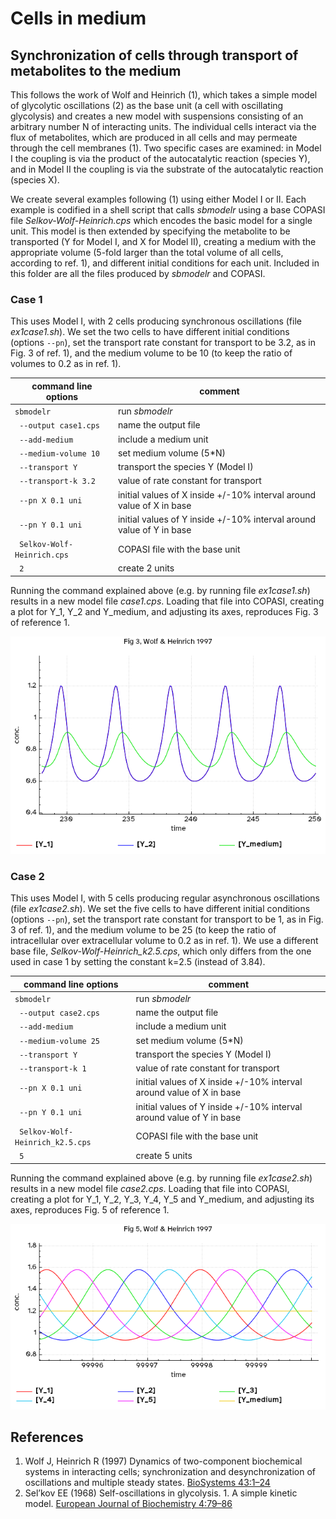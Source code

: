 # Cells in medium
## Synchronization of cells through transport of metabolites to the medium

This follows the work of Wolf and Heinrich (1), which takes a simple model of glycolytic oscillations (2) as the base unit (a cell with oscillating glycolysis) and creates a new model with suspensions consisting of an arbitrary number N of interacting units. The individual cells interact via the flux of metabolites, which are produced in all cells and may permeate through the cell membranes (1). Two specific cases are examined: in Model I the coupling is via the product of the autocatalytic reaction (species Y), and in Model II the coupling is via the substrate of the autocatalytic reaction (species X).

We create several examples following (1) using either Model I or II. Each example is codified in a shell script that calls *sbmodelr* using a base COPASI file *Selkov-Wolf-Heinrich.cps* which encodes the basic model for a single unit. This model is then extended by specifying the metabolite to be transported (Y for Model I, and X for Model II), creating a medium with the appropriate volume (5-fold larger than the total volume of all cells, according to ref. 1), and different initial conditions for each unit. Included in this folder are all the files produced by *sbmodelr* and COPASI.

### Case 1
This uses Model I, with 2 cells producing synchronous oscillations (file *ex1case1.sh*). We set the two cells to have
different initial conditions (options ``--pn``), set the transport rate constant for transport to be 3.2, as in
Fig. 3 of ref. 1), and the medium volume to be 10 (to keep the ratio of volumes to 0.2 as in ref. 1).

| command line options         | comment                              |
| ---------------------------- | ------------------------------------ |
|``sbmodelr``                  | run *sbmodelr*                       |
|`` --output case1.cps``       | name the output file                 |
|`` --add-medium``             | include a medium unit                |
|`` --medium-volume 10``       | set medium volume (5*N)              |
|`` --transport Y``            | transport the species Y (Model I)    |
|`` --transport-k 3.2``        | value of rate constant for transport |
|`` --pn X 0.1 uni``           | initial values of X inside +/-10% interval around value of X in base |
|`` --pn Y 0.1 uni``           | initial values of Y inside +/-10% interval around value of Y in base |
|`` Selkov-Wolf-Heinrich.cps`` | COPASI file with the base unit       |
|`` 2``                        | create 2 units                       |

Running the command explained above (e.g. by running file *ex1case1.sh*) results in a new model file *case1.cps*.
Loading that file into COPASI, creating a plot for Y_1, Y_2 and Y_medium, and adjusting its axes,
reproduces Fig. 3 of reference 1.

![Reproduction of Fig.3 of reference 1, the two intracellular Y oscillate in phase and Y in the medium oscillates with lower amplitude and out of phase](case1.png)

### Case 2
This uses Model I, with 5 cells producing regular asynchronous oscillations (file *ex1case2.sh*). We set the five
cells to have different initial conditions (options ``--pn``), set the transport rate constant for transport to be 1,
as in Fig. 3 of ref. 1), and the medium volume to be 25 (to keep the ratio of intracellular over extracellular volume to
0.2 as in ref. 1). We use a different base file, *Selkov-Wolf-Heinrich_k2.5.cps*, which only differs from the one used
in case 1 by setting the constant k=2.5 (instead of 3.84).

| command line options              | comment                              |
| --------------------------------- | ------------------------------------ |
|``sbmodelr``                       | run *sbmodelr*                       |
|`` --output case2.cps``            | name the output file                 |
|`` --add-medium``                  | include a medium unit                |
|`` --medium-volume 25``            | set medium volume (5*N)              |
|`` --transport Y``                 | transport the species Y (Model I)    |
|`` --transport-k 1``               | value of rate constant for transport |
|`` --pn X 0.1 uni``                | initial values of X inside +/-10% interval around value of X in base |
|`` --pn Y 0.1 uni``                | initial values of Y inside +/-10% interval around value of Y in base |
|`` Selkov-Wolf-Heinrich_k2.5.cps`` | COPASI file with the base unit       |
|`` 5``                             | create 5 units                       |

Running the command explained above (e.g. by running file *ex1case2.sh*) results in a new model file *case2.cps*.
Loading that file into COPASI, creating a plot for Y_1, Y_2, Y_3, Y_4, Y_5 and Y_medium, and adjusting its axes,
reproduces Fig. 5 of reference 1.

![Reproduction of Fig.5 of reference 1, the five intracellular Y oscillate out phase shifted by 1/5 the value of the period; Y in the medium oscillates with very low amplitude, nearly constant](case2.png)

## References

1. Wolf J, Heinrich R (1997) Dynamics of two-component biochemical systems in interacting cells; synchronization and desynchronization of oscillations and multiple steady states. [BioSystems 43:1–24](https://doi.org/10.1016/s0303-2647(97)01688-2)
2. Sel’kov EE (1968) Self-oscillations in glycolysis. 1. A simple kinetic model. [European Journal of Biochemistry 4:79–86](https://doi.org/10.1111/j.1432-1033.1968.tb00175.x)
